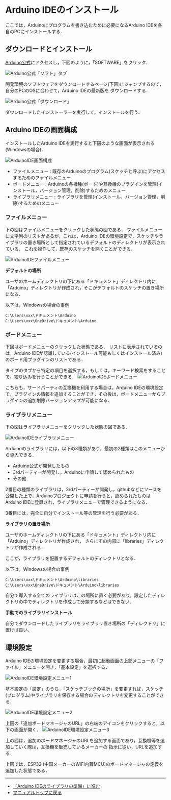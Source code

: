 # Arduino IDEのインストール
ここでは，Arduinoにプログラムを書き込むために必要になるArduino IDEを各自のPCにインストールする．

## ダウンロードとインストール
[Arduino公式](https://www.arduino.cc/)にアクセスし，下図のように，「SOFTWARE」をクリック．

![Arduino公式「ソフト」タブ](../images/Arduino公式「ソフト」タブ.png)

開発環境のソフトウェアをダウンロードするページ(下図)にジャンプするので，自分のPCのOSに合わせて，Arduino IDEの最新版を
ダウンロードする．

![Arduino公式「ダウンロード」](../images/Arduino公式「ダウンロード」.png)

ダウンロードしたインストーラーを実行して，インストールを行う．

## Arduino IDEの画面構成

インストールしたArduino IDEを実行すると下図のような画面が表示される(Windowsの場合)．

![ArduinoIDE画面構成](../images/ArduinoIDE画面構成.png)


- ファイルメニュー : 既存のArduinoのプログラム(スケッチと呼ぶ)にアクセスするためのファイルメニュー
- ボードメニュー : Arduinoの各機種(ボード)や互換機のプラグインを管理(インストール，バージョン管理，削除)するためのメニュー
- ライブラリメニュー : ライブラリを管理(インストール，バージョン管理，削除)するためのメニュー


### ファイルメニュー
下の図はファイルメニューをクリックした状態の図である．
ファイルメニューに文字列のリストがあるが，これは，Arduino IDEの環境設定で，スケッチやライブラリの置き場所として指定されているデフォルトのディレクトリが表示されている．
これを操作して，既存のスケッチを開くことができる．

![ArduinoIDEファイルメニュー](../images/ArduinoIDEファイルメニュー.png)

**デフォルトの場所**

ユーザのホームディレクトリの下にある「ドキュメント」ディレクトリ内に「Arduino」ディレクトリが作成され，そこがデフォルトのスケッチの置き場所になる．

以下は，Windowsの場合の事例
```
C:\Users\xxx\ドキュメント\Arduino
C:\Users\xxx\OneDrive\ドキュメント\Arduino
```

### ボードメニュー
下図はボードメニューのクリックした状態である．
リストに表示されているのは，Arduino IDEが認識している(インストール可能もしくはインストール済み)のボード用プラグインのリストである．

タイプのタブから特定の項目を選択する，もしくは，キーワード検索をすることで，絞り込みを行うことができる．
![ArduinoIDEボードメニュー](../images/ArduinoIDEボードメニュー.png)

こちらも，サードパーティの互換機を利用する場合は，Arduino IDEの環境設定で，プラグインの情報を追加することができ，その後は，ボードメニューからプラグインの追加削除バージョンアップが可能になる．

### ライブラリメニュー

下の図はライブラリメニューをクリックした状態の図である．

![ArduinoIDEライブラリメニュー](../images/ArduinoIDEライブラリメニュー.png)

Arduinoのライブラリには，以下の3種類があり，最初の2種類はこのメニューから導入できる．

- Arduino公式が開発したもの
- 3rdパーティーが開発し，Arduinoに申請して認められたもの
- その他

2番目の種類のライブラリは，3rdパーティーが開発し，githubなどにソースを公開した上で，Arduinoプロジェクトに申請を行うと，認められたものはArduino IDEに登録され，ライブラリメニューで管理できるようになる．

3番目には，完全に自分でインストール等の管理を行う必要がある．

**ライブラリの置き場所**

ユーザのホームディレクトリの下にある「ドキュメント」ディレクトリ内に「Arduino」ディレクトリが作成され，
さらにその内部に「libraries」ディレクトリが作成される．

ここが，ライブラリを配置するデフォルトのディレクトリとなる．

以下は，Windowsの場合の事例
```
C:\Users\xxx\ドキュメント\Arduino\libraries
C:\Users\xxx\OneDrive\ドキュメント\Arduino\libraries
```

自分で導入する全てのライブラリはこの場所に置く必要があり，設定したディレクトリの中でディレクトリを作成して分類するなどはできない．

**手動でのライブラリインストール**

自分でダウンロードしたライブラリをライブラリ置き場所の「ディレクトリ」に置けば良い．


## 環境設定
Arduino IDEの環境設定を変更する場合，最初に起動画面の上部メニューの「ファイル」メニューを開き，「基本設定」を選択する．

![ArduinoIDE環境設定メニュー1](../images/ArduinoIDE環境設定メニュー1.png)

基本設定の「設定」のうち，「スケッチブックの場所」を変更すれば，スケッチ(プログラム)やライブラリを保存する場合のディレクトリを変更することができる．

![ArduinoIDE環境設定メニュー2](../images/ArduinoIDE環境設定メニュー2.png)

上図の「追加ボードマネージャのURL」の右端のアイコンをクリックすると，以下の画面が開く．
![ArduinoIDE環境設定メニュー3](../images/ArduinoIDE環境設定メニュー3.png)

上の図は，追加のボードマネージャのURLを追加する画面であり，互換機等を追加していく際は，互換機を販売しているメーカーの
指示に従い，URLを追加する．

上図では，ESP32 (中国メーカーのWiFi内蔵MCU)のボードマネージャの定義を追加した状態である．



***
- [「Arduino IDEのライブラリの準備」に進む](Library.md)
- [マニュアルトップに戻る](../Manual.md)
